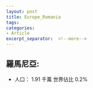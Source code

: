 ```yaml
---
layout: post
title: Europe_Romania
tags: 
categories:
- Article
excerpt_separator:  <!--more-->
---
```

## 羅馬尼亞:
- 人口： 1.91 千萬 世界佔比 0.2%